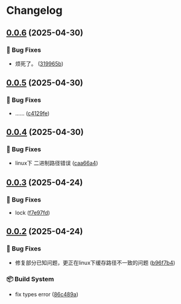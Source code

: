 # Changelog

## [0.0.6](https://github.com/KarinJS/puppeteer/compare/puppeteer-types-v0.0.5...puppeteer-types-v0.0.6) (2025-04-30)


### 🐛 Bug Fixes

* 烦死了。 ([319965b](https://github.com/KarinJS/puppeteer/commit/319965b8afe5a21065945d710ac1ec5668f7c0a3))

## [0.0.5](https://github.com/KarinJS/puppeteer/compare/puppeteer-types-v0.0.4...puppeteer-types-v0.0.5) (2025-04-30)


### 🐛 Bug Fixes

* ...... ([c4129fe](https://github.com/KarinJS/puppeteer/commit/c4129fe064a4081fe0d4e61bcf56a94d64567feb))

## [0.0.4](https://github.com/KarinJS/puppeteer/compare/puppeteer-types-v0.0.3...puppeteer-types-v0.0.4) (2025-04-30)


### 🐛 Bug Fixes

* linux下 二进制路径错误 ([caa66a4](https://github.com/KarinJS/puppeteer/commit/caa66a4e948dd1ab98f341e122cf0a42c038d860))

## [0.0.3](https://github.com/KarinJS/puppeteer/compare/puppeteer-types-v0.0.2...puppeteer-types-v0.0.3) (2025-04-24)


### 🐛 Bug Fixes

* lock ([f7e97fd](https://github.com/KarinJS/puppeteer/commit/f7e97fd83908200d4057b8ecffb0169ebd51fec8))

## [0.0.2](https://github.com/KarinJS/puppeteer/compare/puppeteer-types-v0.0.1...puppeteer-types-v0.0.2) (2025-04-24)


### 🐛 Bug Fixes

* 修复部分已知问题，更正在linux下缓存路径不一致的问题 ([b96f7b4](https://github.com/KarinJS/puppeteer/commit/b96f7b48c19902b16bca0b7d029e6e905e4a04d6))


### 📦️ Build System

* fix types error ([86c489a](https://github.com/KarinJS/puppeteer/commit/86c489a1bbb6eecfde850bb8d36260665873643b))

